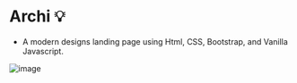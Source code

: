 # Archi :bulb: 
- A modern designs landing page using Html, CSS, Bootstrap, and Vanilla Javascript.

![image](https://github.com/Hager-elhwarii/Archi/assets/80959882/38da28e7-fa72-4231-a9e6-4297a31a254e)
